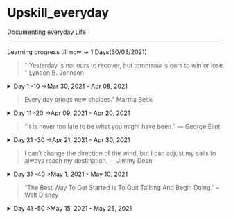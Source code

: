 # Upskill_everyday
Documenting everyday Life
***
Learning progress till now -> 1 Days(30/03/2021)

>" Yesterday is not ours to recover, but tomorrow is ours to win or lose. " Lyndon B. Johnson

<details>
<summary>Day 1 -10 ->Mar 30, 2021 - Apr 08, 2021</summary>
<p>

<details>
<summary>Day 1</summary>
<p>

- ✔️ [Solved Daily Challenge in Brilliant.org](https://github.com/roshan1727/Upskill_everyday/blob/main/images/Brilliant.org/Day%201-50/d1b1.png)
- ✔️ Chess.com 
  - ✔️ [Solved Some Puzzles](https://github.com/roshan1727/Upskill_everyday/blob/main/images/Chess.com/Day1-50/d1chs1.png)
  - ✔️ [Played Puzzle Rush](https://github.com/roshan1727/Upskill_everyday/blob/main/images/Chess.com/Day1-50/d1chs2.png)
  - ✔️ [Solved Daily Puzzle](https://github.com/roshan1727/Upskill_everyday/blob/main/images/Chess.com/Day1-50/d1chs3.png)
-  ✔️ Installing all Coding Setup and Singed in various coding Platform.
- 📰 [Daily English News](https://qz.com/india/)
</p></details>

<details>
<summary>Day 2 </summary>
<p>

- ✔️ [Solved Daily Challenge in Brilliant.org](https://github.com/roshan1727/Upskill_everyday/blob/main/images/Brilliant.org/d2b1.png)
- ✔️ Chess.com 
  - ✔️ [Solved Some Puzzles](https://github.com/roshan1727/Upskill_everyday/blob/main/images/Chess.com/Day1-50/d2chs1.png)
  - ✔️ [Played Puzzle Rush](https://github.com/roshan1727/Upskill_everyday/blob/main/images/Chess.com/Day1-50/d2chs2.png)
  - ✔️ [Solved Daily Puzzle](https://github.com/roshan1727/Upskill_everyday/blob/main/images/Chess.com/Day1-50/d2chs3.png)
   - ✔️ [NewTechnology](https://github.com/roshan1727/Upskill_everyday/blob/main/images/Newtechnology/d2gcd_m1.png)
    - ✔️Today I started a new path to learn about new technonlgy.
    - ✔️[enrol](https://www.qwiklabs.com/course_templates/153)

</p></details>

<details>
<summary>Day 3 </summary>
<p>

- ✔️ [Solved Daily Challenge in Brilliant.org](https://github.com/roshan1727/Upskill_everyday/blob/main/images/Brilliant.org/d3b1.png)
- ✔️ Chess.com 
  - ✔️ [Solved Some Puzzles](https://github.com/roshan1727/Upskill_everyday/blob/main/images/Chess.com/d3chs1.png)
  - ✔️ [Played Puzzle Rush](https://github.com/roshan1727/Upskill_everyday/blob/main/images/Chess.com/d3chs2.png)
  - ✔️ [Solved Daily Puzzle](https://github.com/roshan1727/Upskill_everyday/blob/main/images/Chess.com/d3chs3.png)
   - ✔️ [NewTechnology]()
    - ✔️In new Technology Google Cloud Computing.
    - 👂🏻 [Watched a Youtube video "A 15-Year-Old Entrepreneur Impresses the Sharks - Shark Tank"](https://www.youtube.com/watch?v=o0etimvtD74&t=186s)

</p></details>

<details>
<summary>Day 4</summary>
<p>

- ✔️ [Solved Daily Challenge in Brilliant.org](https://github.com/roshan1727/Upskill_everyday/blob/main/images/Brilliant.org/d4b1.png)
- ✔️ Chess.com 
  - ✔️ [Solved Some Puzzles](https://github.com/roshan1727/Upskill_everyday/blob/main/images/Chess.com/d4chs1.png)
  - ✔️ [Played Puzzle Rush](https://github.com/roshan1727/Upskill_everyday/blob/main/images/Chess.com/d4chs2.png)
  - ✔️ [Solved Daily Puzzle](https://github.com/roshan1727/Upskill_everyday/blob/main/images/Chess.com/d4chs3.png)
    - ✔️In new Technology Start to learn about ModernApp Ninja
    - ✔️I have solved Two Problems in skillrack.
    - ✔️[endrolled](https://lms.modernapps.ninja/courses/course-v1:modernapps+COU-MN7417+Perpetual/course/)
    - 👂🏻 [Watched a Youtube video "The Young Codemaster: Raising a Computer Prodigy | On The Red Dot | CNA Insider"](https://www.youtube.com/watch?v=3FvSLA-Kvvs&t=187s)
</p></details>

<details>
<summary>Day 5</summary>
<p>

- ✔️ [Solved Daily Challenge in Brilliant.org](https://github.com/roshan1727/Upskill_everyday/blob/main/images/Brilliant.org/d5b1.png)
- ✔️ Chess.com 
  - ✔️ [Solved Some Puzzles](https://github.com/roshan1727/Upskill_everyday/blob/main/images/Chess.com/d5chs1.png)
  - ✔️ [Played Puzzle Rush](https://github.com/roshan1727/Upskill_everyday/blob/main/images/Chess.com/d5chs2.png)
  - ✔️ [Solved Daily Puzzle](https://github.com/roshan1727/Upskill_everyday/blob/main/images/Chess.com/d5chs3.png)
    - ✔️In new Technology Start to learn about ModernApp Ninja
    - ✔️Setuped Slack to have a better Communication with Moderncodeninja by VMWARE.
    - ✔️I have solved Ten Problems in skillrack.
    - ✔️[endrolled](https://lms.modernapps.ninja/courses/course-v1:modernapps+COU-MN7417+Perpetual/course/)
    - 👂🏻 [Watched a Youtube video "How To Earn in your Early 20s? | Aman Dhattarwal | TEDxVIPS"](https://youtu.be/Y7qzo1WMcxs)
</p></details>

<details>
<summary>Day 6</summary>
<p>

- ✔️ [Solved Daily Challenge in Brilliant.org](https://github.com/roshan1727/Upskill_everyday/blob/main/images/Brilliant.org/d6b1.png)
- ✔️ Chess.com 
  - ✔️ [Solved Some Puzzles](https://github.com/roshan1727/Upskill_everyday/blob/main/images/Chess.com/d6chs1.png)
  - ✔️ [Played Puzzle Rush](https://github.com/roshan1727/Upskill_everyday/blob/main/images/Chess.com/d6chs2.png)
  - ✔️ [Solved Daily Puzzle](https://github.com/roshan1727/Upskill_everyday/blob/main/images/Chess.com/d6chs3.png)
  - ✔️[Solved Random Puzzle](https://github.com/roshan1727/Upskill_everyday/blob/main/images/Chess.com/d6chs4.png)
    - ✔️I learn the basic of Adobe XD for UI design.
    - 👂🏻 [Watched a Youtube video "Adobe XD for Beginners | FREE COURSE"](https://youtu.be/WEljsc2jorI)
</p></details>


<details>
<summary>Day 7</summary>
<p>

- ✔️ [Solved Daily Challenge in Brilliant.org](https://github.com/roshan1727/Upskill_everyday/blob/main/images/Brilliant.org/d7b1.png)
- ✔️ Chess.com 
  - ✔️ [Solved Some Puzzles](https://github.com/roshan1727/Upskill_everyday/blob/main/images/Chess.com/d7chs1.png)
  - ✔️ [Played Puzzle Rush](https://github.com/roshan1727/Upskill_everyday/blob/main/images/Chess.com/d7chs2.png)
  - ✔️ [Solved Daily Puzzle](https://github.com/roshan1727/Upskill_everyday/blob/main/images/Chess.com/d7chs3.png)
  - ✔️[Solved Random Puzzle](https://github.com/roshan1727/Upskill_everyday/blob/main/images/Chess.com/d7chs4.png)
    - 👂🏻 [Watched a Youtube video "Why people believe they can’t draw - and how to prove they can | Graham Shaw | TEDxHull"](https://www.youtube.com/watch?v=7TXEZ4tP06c)
    - 👂🏻 [Watched a Youtube video "This Is What Rejections & Failures Teach You About SUCCESS | Sahla Parveen | Josh Talks"](https://www.youtube.com/watch?v=7m_XpKA3GCg)

</p></details>


<details>
<summary>Day 8</summary>
<p>

- ✔️ [Solved Daily Challenge in Brilliant.org](https://github.com/roshan1727/Upskill_everyday/blob/main/images/Brilliant.org/d8b1.png)
- ✔️ Chess.com 
  - ✔️ [Solved Some Puzzles](https://github.com/roshan1727/Upskill_everyday/blob/main/images/Chess.com/d8chs1.png)
  - ✔️ [Played Puzzle Rush](https://github.com/roshan1727/Upskill_everyday/blob/main/images/Chess.com/d8chs2.png)
  - ✔️ [Solved Daily Puzzle](https://github.com/roshan1727/Upskill_everyday/blob/main/images/Chess.com/d8chs3.png)
    - ✔️[Solved Random Puzzle](https://github.com/roshan1727/Upskill_everyday/blob/main/images/Chess.com/d8chs4.png)
    - 👂🏻 [Watched a Youtube video "My journey to success | Aishwarya Rajesh | TEDxIIMTrichy"](https://www.youtube.com/watch?v=zls4a7I_qaM)

</p></details>

<details>
<summary>Day 9</summary>
<p>

- ✔️ [Solved Daily Challenge in Brilliant.org](https://github.com/roshan1727/Upskill_everyday/blob/main/images/Brilliant.org/d9b1.png)
- ✔️ Chess.com 
  - ✔️ [Solved Some Puzzles](https://github.com/roshan1727/Upskill_everyday/blob/main/images/Chess.com/d9chs1.png)
  - ✔️ [Played Puzzle Rush](https://github.com/roshan1727/Upskill_everyday/blob/main/images/Chess.com/d9chs2.png)
  - ✔️ [Solved Daily Puzzle](https://github.com/roshan1727/Upskill_everyday/blob/main/images/Chess.com/d9chs3.png)
  - ✔️[Solved Random Puzzle](https://github.com/roshan1727/Upskill_everyday/blob/main/images/Chess.com/d9chs4.png)
    - 👂🏻 [Watched a Youtube video "Make Your Impossible Dreams Come True! | Ms. Nivedha RM | TEDxRTU"](https://www.youtube.com/watch?v=-JfQvYLveGA)

</p></details>

<details>
<summary>Day 10</summary>
<p>

- ✔️ [Solved Daily Challenge in Brilliant.org](https://github.com/roshan1727/Upskill_everyday/blob/main/images/Brilliant.org/d10b1.png)
- ✔️ Chess.com 
  - ✔️ [Solved Some Puzzles](https://github.com/roshan1727/Upskill_everyday/blob/main/images/Chess.com/d10chs1.png)
  - ✔️ [Played Puzzle Rush](https://github.com/roshan1727/Upskill_everyday/blob/main/images/Chess.com/d10chs2.png)
  - ✔️ [Solved Daily Puzzle](https://github.com/roshan1727/Upskill_everyday/blob/main/images/Chess.com/d10chs3.png)
  - ✔️[Solved Random Puzzle](https://github.com/roshan1727/Upskill_everyday/blob/main/images/Chess.com/d10csh4.png)
    - 👂🏻 [Watched a Youtube video "What makes you special? | Mariana Atencio | TEDxUniversityofNevada"](https://www.youtube.com/watch?v=MY5SatbZMAo)

</p></details>

</p></details>

>Every day brings new choices." Martha Beck


<details>
<summary>Day 11 -20 ->Apr 09, 2021 - Apr 20, 2021</summary>
<p>


<details>
<summary>Day 11</summary>
<p>

- ✔️ [Solved Daily Challenge in Brilliant.org](https://github.com/roshan1727/Upskill_everyday/blob/main/images/Brilliant.org/d11b1.png)
- ✔️ Chess.com 
  - ✔️ [Solved Some Puzzles](https://github.com/roshan1727/Upskill_everyday/blob/main/images/Chess.com/d11chs1.png)
  - ✔️ [Played Puzzle Rush](https://github.com/roshan1727/Upskill_everyday/blob/main/images/Chess.com/d11chs2.png)
  - ✔️ [Solved Daily Puzzle](https://github.com/roshan1727/Upskill_everyday/blob/main/images/Chess.com/d11chs3.png)
  - ✔️[Solved Random Puzzle](https://github.com/roshan1727/Upskill_everyday/blob/main/images/Chess.com/d11chs4.png)
   - ✔️Today I started to learn Python in Guvi. [endroll](https://www.guvi.in/courses-video?course=pythonEng)

    - 👂🏻 [Watched a Youtube video "Broken English: Every Indian Kid's Ordeal | Esha Manwani | TEDxHLCC"](https://www.youtube.com/watch?v=XqqIzCPUcgs)

</p></details>

<details>
<summary>Day 12</summary>
<p>

- ✔️ [Solved Daily Challenge in Brilliant.org](https://github.com/roshan1727/Upskill_everyday/blob/main/images/Brilliant.org/d12b1.png)
- ✔️ Chess.com 
  - ✔️ [Solved Some Puzzles](https://github.com/roshan1727/Upskill_everyday/blob/main/images/Chess.com/d12chs1.png)
  - ✔️ [Played Puzzle Rush](C:\GitFiles\Upskill_everyday\images\Chess.com\d12chs2.png)
  - ✔️ [Solved Daily Puzzle](https://github.com/roshan1727/Upskill_everyday/blob/main/images/Chess.com/d12chs3.png)
  - ✔️[Solved Random Puzzle](https://github.com/roshan1727/Upskill_everyday/blob/main/images/Chess.com/d12chs4.png)

    - 👂🏻 [Watched a Youtube video "Why you should speak to strangers | Praveen Wadalkar | TEDxIESMCRC"](https://www.youtube.com/watch?v=g6HnOku6KUs)

</p></details>

<details>
<summary>Day 13</summary>
<p>

- ✔️ [Solved Daily Challenge in Brilliant.org](https://github.com/roshan1727/Upskill_everyday/blob/main/images/Brilliant.org/d13b1.png)
- ✔️ Chess.com 
  - ✔️ [Solved Some Puzzles](https://github.com/roshan1727/Upskill_everyday/blob/main/images/Chess.com/d13chs1.png)
  - ✔️ [Played Puzzle Rush](https://github.com/roshan1727/Upskill_everyday/blob/main/images/Chess.com/d13chs2.png)
  - ✔️ [Solved Daily Puzzle](https://github.com/roshan1727/Upskill_everyday/blob/main/images/Chess.com/d13chs3.png)
  - ✔️[Solved Random Puzzle](https://github.com/roshan1727/Upskill_everyday/blob/main/images/Chess.com/d13chs4.png)
  - ✔️I Solved 5 problems in Skillrack.
    - 👂🏻 [Watched a Youtube video "From Confusion to Conclusion | Swapna Patker | TEDxIIMRohtak"](https://www.youtube.com/watch?v=6LZ7QqoY_1w&t=4s)
     - 👂🏻 [Watched a Youtube video "The Secret of Becoming Mentally Strong | Amy Morin | TEDxOcala"](https://www.youtube.com/watch?v=TFbv757kup4)
    - 👂🏻 [Watched a Youtube video "7 Ways to Make a Conversation With Anyone | Malavika Varadan | TEDxBITSPilaniDubai"](https://www.youtube.com/watch?v=F4Zu5ZZAG7I)

</p></details>

<details>
<summary>Day 14</summary>
<p>

- ✔️ [Solved Daily Challenge in Brilliant.org](https://github.com/roshan1727/Upskill_everyday/blob/main/images/Brilliant.org/d14b1.png)
- ✔️ Chess.com 
  - ✔️ [Solved Some Puzzles](https://github.com/roshan1727/Upskill_everyday/blob/main/images/Chess.com/d14chs1.png)
  - ✔️ [Played Puzzle Rush](https://github.com/roshan1727/Upskill_everyday/blob/main/images/Chess.com/d14chs2.png)
  - ✔️ [Solved Daily Puzzle](https://github.com/roshan1727/Upskill_everyday/blob/main/images/Chess.com/d14chs3.png)
  - ✔️[Solved Random Puzzle](https://github.com/roshan1727/Upskill_everyday/blob/main/images/Chess.com/d14chs4.png)
 
    - 👂🏻 [Watched a Youtube video "Why you think you're right -- even if you're wrong | Julia Galef"](https://www.youtube.com/watch?v=w4RLfVxTGH4)
     - 👂🏻 [Watched a Youtube video "Learning a language? Speak it like you’re playing a video game | Marianna Pascal | TEDxPenangRoad"](https://www.youtube.com/watch?v=Ge7c7otG2mk)
    - 👂🏻 [Watched a Youtube video "Approach Yourself To Approach Infinity. | Ridhi Dogra | TEDxGGDSDCollege"](https://www.youtube.com/watch?v=SwX5ESqlkBM)

</p></details>

<details>
<summary>Day 15</summary>
<p>

- ✔️ [Solved Daily Challenge in Brilliant.org](https://github.com/roshan1727/Upskill_everyday/blob/main/images/Brilliant.org/d15b1.png)
- ✔️ Chess.com 
  - ✔️ [Solved Some Puzzles](https://github.com/roshan1727/Upskill_everyday/blob/main/images/Chess.com/d15chs1.png)
  - ✔️ [Played Puzzle Rush](https://github.com/roshan1727/Upskill_everyday/blob/main/images/Chess.com/d15chs2.png)
  - ✔️ [Solved Daily Puzzle](https://github.com/roshan1727/Upskill_everyday/blob/main/images/Chess.com/d15chs3.png)
  - ✔️[Solved Random Puzzle](https://github.com/roshan1727/Upskill_everyday/blob/main/images/Chess.com/d15chs4.png)
 
    - 👂🏻 [Watched a Youtube video "Befriend Yourself | Nivetha Thomas | TEDxOMCH"](https://www.youtube.com/watch?v=sB34sRehUvU)
     - 👂🏻 [Watched a Youtube video "The first 20 hours -- how to learn anything | Josh Kaufman | TEDxCSU"](https://www.youtube.com/watch?v=5MgBikgcWnY&t=989s)

</p></details>

<details>
<summary>Day 16</summary>
<p>

- ✔️ [Solved Daily Challenge in Brilliant.org](https://github.com/roshan1727/Upskill_everyday/blob/main/images/Brilliant.org/d16b1.png)
- ✔️ Chess.com 
  - ✔️ [Solved Some Puzzles](https://github.com/roshan1727/Upskill_everyday/blob/main/images/Chess.com/d16chs1.png)
  - ✔️ [Played Puzzle Rush](https://github.com/roshan1727/Upskill_everyday/blob/main/images/Chess.com/d16chs2.png)
  - ✔️ [Solved Daily Puzzle](https://github.com/roshan1727/Upskill_everyday/blob/main/images/Chess.com/d16chs3.png)
  - ✔️[Solved Random Puzzle](https://github.com/roshan1727/Upskill_everyday/blob/main/images/Chess.com/d16chs4.png)
 
    - 👂🏻 [Watched a Youtube video "After watching this, your brain will not be the same | Lara Boyd | TEDxVancouver"](https://www.youtube.com/watch?v=LNHBMFCzznE)
    - 👂🏻 [Watched a Youtube video "How To Start A Business In College With No Money? | Sunny Garg | Josh Talks"](https://www.youtube.com/watch?v=JlvQnlPbhMM&t=463s)
</p></details>

<details>
<summary>Day 17</summary>
<p>

- ✔️ [Solved Daily Challenge in Brilliant.org](https://github.com/roshan1727/Upskill_everyday/blob/main/images/Brilliant.org/d17b1.png)
- ✔️ Chess.com 
  - ✔️ [Solved Some Puzzles](https://github.com/roshan1727/Upskill_everyday/blob/main/images/Chess.com/d17chs1.png)
  - ✔️ [Played Puzzle Rush](https://github.com/roshan1727/Upskill_everyday/blob/main/images/Chess.com/d17chs2.png)
  - ✔️ [Solved Daily Puzzle](https://github.com/roshan1727/Upskill_everyday/blob/main/images/Chess.com/d17chs3.png)
  - ✔️[Solved Random Puzzle](https://github.com/roshan1727/Upskill_everyday/blob/main/images/Chess.com/d17chs4.png)
  - ✔️ [Completed Daily Workout Problem in lumosity](https://github.com/roshan1727/Upskill_everyday/blob/main/images/lumosity/d1lty1.jpg)
  - ✔️ [Completed Basic HTML and HTML5 in freecodecamp under  Responsive Web Design](https://www.freecodecamp.org/learn/responsive-web-design/)
  - ✔️ install and setup the Julia in pc 
  - ✔️ [Completed Beginer's module in Python](https://www.guvi.in/courses-video?course=pythonEng)
    - 👂🏻 [Watched a Youtube video "The 7 Habits of Highly Effective People Summary"](https://www.youtube.com/watch?v=WFc08j9eorQ&t=687s)
    - 👂🏻 [Watched a Youtube video "The 7 Habits of Highly Effective People Summary (part 2)"](https://www.youtube.com/watch?v=5LbCRx1UbWY)
</p></details>

<details>
<summary>Day 18</summary>
<p>

- ✔️ [Solved Daily Challenge in Brilliant.org](https://github.com/roshan1727/Upskill_everyday/blob/main/images/Brilliant.org/d18b1.png)
- ✔️ Chess.com 
  - ✔️ [Solved Some Puzzles](https://github.com/roshan1727/Upskill_everyday/blob/main/images/Chess.com/d18chs1.png)
  - ✔️ [Played Puzzle Rush](https://github.com/roshan1727/Upskill_everyday/blob/main/images/Chess.com/d18chs2.png)
  - ✔️ [Solved Daily Puzzle](https://github.com/roshan1727/Upskill_everyday/blob/main/images/Chess.com/d18chs3.png)
  - ✔️[Solved Random Puzzle](https://github.com/roshan1727/Upskill_everyday/blob/main/images/Chess.com/d18chs4.png)
  - ✔️ [Completed Daily Workout Problem in lumosity](https://github.com/roshan1727/Upskill_everyday/blob/main/images/lumosity/d2lyt1.jpg)
  - ✔️ [Enrolled another HTML course In Udemy](https://www.udemy.com/course/html-basic-to-advanced/)
  - ✔️ [Completed intermediate module in Python](https://github.com/roshan1727/Upskill_everyday/blob/main/images/Newtechnology/guvi-intermediate_python.png)
    - 👂🏻 [Watched a Youtube video "PYTHON AND DATA VISUALIZATION : Day -1 (Intro to Python)"](https://www.youtube.com/watch?v=eaoPm475Jts)
    - 👂🏻 [Watched a Youtube video "PYTHON AND DATA VISUALIZATION : Day -2 (Data Structures)"](https://www.youtube.com/watch?v=eOp1UgQUXII)
    - 👂🏻 [Watched a Youtube video "PYTHON AND DATA VISUALIZATION : Day -3 (Data Structures)"](https://www.youtube.com/watch?v=I2RFd_C4rfE)
    - 👂🏻 [Watched a Youtube video "The future we're building -- and boring | Elon Musk"](https://www.youtube.com/watch?v=zIwLWfaAg-8&t=544s)
    
    - 👂🏻 [Watched a Youtube video "'change the way you think’ | Dr Kruti Parekh | TEDxSIUVimanNagar"](https://www.youtube.com/watch?v=GjJX0iA7VBA&t=29s)

</p></details>

<details>
<summary>Day 19</summary>
<p>

- ✔️ [Solved Daily Challenge in Brilliant.org](https://github.com/roshan1727/Upskill_everyday/blob/main/images/Brilliant.org/d19b1.png)
- ✔️ Chess.com 
  - ✔️ [Solved Some Puzzles](https://github.com/roshan1727/Upskill_everyday/blob/main/images/Chess.com/d19Chs1.png)
  - ✔️ [Played Puzzle Rush](https://github.com/roshan1727/Upskill_everyday/blob/main/images/Chess.com/d19Chs2.png)
  - ✔️ [Solved Daily Puzzle](https://github.com/roshan1727/Upskill_everyday/blob/main/images/Chess.com/d19Chs3.png)
  - ✔️[Solved Random Puzzle](https://github.com/roshan1727/Upskill_everyday/blob/main/images/Chess.com/d19Chs4.png)
    - 👂🏻 [Watched a Youtube video "Jeff Bezos: The electricity metaphor"](https://www.youtube.com/watch?v=vMKNUylmanQ)
    - 👂🏻 [Watched a Youtube video "How To Multiply Your Time | Rory Vaden | TEDxDouglasville"](https://www.youtube.com/watch?v=y2X7c9TUQJ8)
    - 👂🏻 [Watched a Youtube video "PYTHON AND DATA VISUALIZATION : Day -4 (Data Structures completion)"](https://www.youtube.com/watch?v=nBDK3YYbNq8)
</p></details>

<details>
<summary>Day 20</summary>
<p>

- ✔️ [Solved Daily Challenge in Brilliant.org](https://github.com/roshan1727/Upskill_everyday/blob/main/images/Brilliant.org/d20b1.png)
- ✔️ Chess.com 
  - ✔️ [Solved Some Puzzles](https://github.com/roshan1727/Upskill_everyday/blob/main/images/Chess.com/d20chs1.png)
  - ✔️ [Played Puzzle Rush](https://github.com/roshan1727/Upskill_everyday/blob/main/images/Chess.com/d20chs2.png)
  - ✔️ [Solved Daily Puzzle](https://github.com/roshan1727/Upskill_everyday/blob/main/images/Chess.com/d20chs3.png)
  - ✔️[Solved Random Puzzle](https://github.com/roshan1727/Upskill_everyday/blob/main/images/Chess.com/d20chs4.png)
    - 📙 [enrolled in Blockchain Essentials](https://courses.cognitiveclass.ai/courses/course-v1:developerWorks+BC0101EN+v1/course/)
    - 📙[enrolled a new course in Coursera:Building Modern Python Applications on AWS](https://www.coursera.org/learn/building-modern-python-applications-on-aws/home/welcome)
    - 👂🏻 [Watched a Youtube video "Building self-confidence"](https://www.youtube.com/watch?v=W4CpxgJb644)
    - 👂🏻 [Watched a Youtube video "Business Lessons That You Can Learn From The Streets Of India | Capt. Raghu Raman | Josh Talks"](https://www.youtube.com/watch?v=12eD3K5Peu8)
    - 👂🏻 [Watched a Youtube video "PYTHON AND DATA VISUALIZATION : Day -5 (Data Visualisation )"](https://www.youtube.com/watch?v=msVkNbakpx8)
    
</p></details>

</p></details>

>“It is never too late to be what you might have been.”
― George Eliot

<details>
<summary>Day 21 -30 ->Apr 21, 2021 - Apr 30, 2021</summary>
<p>


<details>
<summary>Day 21</summary>
<p>

- ✔️ [Solved Daily Challenge in Brilliant.org](https://github.com/roshan1727/Upskill_everyday/blob/main/images/Brilliant.org/d21b1.png)
- ✔️ Chess.com 
  - ✔️ [Solved Some Puzzles](https://github.com/roshan1727/Upskill_everyday/blob/main/images/Chess.com/d21chs1.png)
  - ✔️ [Played Puzzle Rush](https://github.com/roshan1727/Upskill_everyday/blob/main/images/Chess.com/d21chs2.png)
  - ✔️ [Solved Daily Puzzle](https://github.com/roshan1727/Upskill_everyday/blob/main/images/Chess.com/d21chs3.png)
  - ✔️[Solved Random Puzzle](https://github.com/roshan1727/Upskill_everyday/blob/main/images/Chess.com/d21chs3.png)


    - 👂🏻 [Watched a Youtube video "PYTHON AND DATA VISUALIZATION : Day -6 (Data Visualisation )"](https://www.youtube.com/watch?v=mCv4Pll3MYY)

</p></details>

<details>
<summary>Day 22</summary>
<p>

- ✔️ [Solved Daily Challenge in Brilliant.org](https://github.com/roshan1727/Upskill_everyday/blob/main/images/Brilliant.org/d22b1.png)
- ✔️ Chess.com 
  - ✔️ [Solved Some Puzzles](https://github.com/roshan1727/Upskill_everyday/blob/main/images/Chess.com/d22chs1.png)
  - ✔️ [Played Puzzle Rush](https://github.com/roshan1727/Upskill_everyday/blob/main/images/Chess.com/d22chs2.png)
  - ✔️ [Solved Daily Puzzle](https://github.com/roshan1727/Upskill_everyday/blob/main/images/Chess.com/d22chs3.png)
  - ✔️[Solved Random Puzzle](https://github.com/roshan1727/Upskill_everyday/blob/main/images/Chess.com/d22chs4.png)
    - 👂🏻 [Watched a Youtube video "Basic Web Dev Bootcamp: Day -1 (INTRO and HTML )"](https://www.youtube.com/watch?v=I9rranjk-6E)
     - 👂🏻 [Watched a Youtube video "PYTHON AND MACHINE LEARNING : Day -1 (Python intro )"](https://www.youtube.com/watch?v=c1q2OC0n-z8)
</p></details>

<details>
<summary>Day 23</summary>
<p>

- ✔️ [Solved Daily Challenge in Brilliant.org](https://github.com/roshan1727/Upskill_everyday/blob/main/images/Brilliant.org/d23b1.png)
- ✔️ Chess.com 
  - ✔️ [Solved Some Puzzles](https://github.com/roshan1727/Upskill_everyday/blob/main/images/Chess.com/d23chs1.png)
  - ✔️ [Played Puzzle Rush](https://github.com/roshan1727/Upskill_everyday/blob/main/images/Chess.com/d23chs2.png)
  - ✔️ [Solved Daily Puzzle](https://github.com/roshan1727/Upskill_everyday/blob/main/images/Chess.com/d23chs3.png)
  - ✔️[Solved Random Puzzle](https://github.com/roshan1727/Upskill_everyday/blob/main/images/Chess.com/d23chs4.png)
  - ✔️ [Completed Daily Workout Problem in lumosity](https://github.com/roshan1727/Upskill_everyday/blob/main/images/lumosity/d23lct1.jpg)
    - 👂🏻 [Watched a Youtube video "HTML and CSS - Lecture 0 - CS50's Web Programming with Python and JavaScript 2020"](https://youtu.be/zFZrkCIc2Oc)
     - 👂🏻 [Watched a Youtube video "A 12-year-old app developer | Thomas Suarez"](https://youtu.be/Fkd9TWUtFm0)
</p></details>

<details>
<summary>Day 24</summary>
<p>

- ✔️ [Solved Daily Challenge in Brilliant.org](https://github.com/roshan1727/Upskill_everyday/blob/main/images/Brilliant.org/d24b1.png)
- ✔️ Chess.com 
  - ✔️ [Solved Some Puzzles](https://github.com/roshan1727/Upskill_everyday/blob/main/images/Chess.com/d24chs1.png)
  - ✔️ [Played Puzzle Rush](https://github.com/roshan1727/Upskill_everyday/blob/main/images/Chess.com/d24chs2.png)
  - ✔️ [Solved Daily Puzzle](https://github.com/roshan1727/Upskill_everyday/blob/main/images/Chess.com/d24chs3.png)
  - ✔️[Solved Random Puzzle](https://github.com/roshan1727/Upskill_everyday/blob/main/images/Chess.com/d24chs4.png)
  - ✔️ [Completed Daily Workout Problem in lumosity](https://github.com/roshan1727/Upskill_everyday/blob/main/images/lumosity/d24lct1.jpg)
    - 👂🏻 [Watched a Youtube video "Being Yourself | Jaahnavi Sriperambuduru | TEDxDSCEWomen"](https://www.youtube.com/watch?v=hdzd1ax7sqs)
     - 👂🏻 [Watched a Youtube video "The Skill of Humor | Andrew Tarvin | TEDxTAMU"](https://www.youtube.com/watch?v=MdZAMSyn_As)
     - 👂🏻 [Watched a Youtube video "How to talk about your family? - English Lesson"](https://www.youtube.com/watch?v=R49zGknt7EE&list=PL4BuO6UgthvhXljwiFJk-X5IRax4pFxki)
</p></details>

<details>
<summary>Day 26</summary>
<p>

- ✔️ [Solved Daily Challenge in Brilliant.org](https://github.com/roshan1727/Upskill_everyday/blob/main/images/Brilliant.org/d26b1.png)
- ✔️ Chess.com 
  - ✔️ [Solved Some Puzzles](https://github.com/roshan1727/Upskill_everyday/blob/main/images/Chess.com/d26chs1.png)
  - ✔️ [Played Puzzle Rush](https://github.com/roshan1727/Upskill_everyday/blob/main/images/Chess.com/d26chs2.png)
  - ✔️ [Solved Daily Puzzle](https://github.com/roshan1727/Upskill_everyday/blob/main/images/Chess.com/d26chs3.png)
  - ✔️[Solved Random Puzzle](https://github.com/roshan1727/Upskill_everyday/blob/main/images/Chess.com/d26chs4.png)
  - ✔️ [Completed Daily Workout Problem in lumosity]()
    - 👂🏻 [Watched a Youtube video "Growth Without Ads- Is This The End Of The Ad World As We Know It? - Kunal Shah, Founder Cred"](https://www.youtube.com/watch?v=MrKPlo3yMSw)
    - 👂🏻 [Watched a Youtube video "Gravitas Plus: International Mother Language Day 2021"](https://www.youtube.com/watch?v=RVUuc4M5bB0)
    - 👂🏻 [Watched a Youtube video "How Zerodha became a Billion $ company without raising money from investors |Stock Market Case Study"](https://www.youtube.com/watch?v=vguLPoLiFNg)
    - 👂🏻 [Watched a Youtube video "The Genius Marketing Strategy of Marlboro Cigarettes | Case study"](https://www.youtube.com/watch?v=6-tS7-IhCbI)
</p></details>

<details>
<summary>Day 27</summary>
<p>

- ✔️ [Solved Daily Challenge in Brilliant.org](https://github.com/roshan1727/Upskill_everyday/blob/main/images/Brilliant.org/d27b1.png)
- ✔️ Chess.com 
  - ✔️ [Solved Some Puzzles](https://github.com/roshan1727/Upskill_everyday/blob/main/images/Chess.com/d27chs1.png)
  - ✔️ [Played Puzzle Rush](https://github.com/roshan1727/Upskill_everyday/blob/main/images/Chess.com/d27chs2.png)
  - ✔️ [Solved Daily Puzzle](https://github.com/roshan1727/Upskill_everyday/blob/main/images/Chess.com/d27chs3.png)
  - ✔️[Solved Random Puzzle](https://github.com/roshan1727/Upskill_everyday/blob/main/images/Chess.com/d27chs4.png)
  - ✔️ [Completed Daily Workout Problem in lumosity](https://github.com/roshan1727/Upskill_everyday/blob/main/images/lumosity/d27lyt1.jpg)
    - 👂🏻 [Watched a Youtube video "Three Steps to Transform Your Life | Lena Kay | TEDxNishtiman"](https://www.youtube.com/watch?v=L51h8BBu7b8)
    - 👂🏻 [Watched a Youtube video "Speak like a leader | Simon Lancaster | TEDxVerona"](https://www.youtube.com/watch?v=bGBamfWasNQ)
</p></details>

<details>
<summary>Day 28</summary>
<p>

- ✔️ [Solved Daily Challenge in Brilliant.org](https://github.com/roshan1727/Upskill_everyday/blob/main/images/Brilliant.org/d28b1.png)
- ✔️ Chess.com 
  - ✔️ [Solved Some Puzzles](https://github.com/roshan1727/Upskill_everyday/blob/main/images/Chess.com/d28chs1.png)
  - ✔️ [Played Puzzle Rush](https://github.com/roshan1727/Upskill_everyday/blob/main/images/Chess.com/d28chs2.png)
  - ✔️ [Solved Daily Puzzle](https://github.com/roshan1727/Upskill_everyday/blob/main/images/Chess.com/d28chs3.png)
  - ✔️[Solved Random Puzzle](https://github.com/roshan1727/Upskill_everyday/blob/main/images/Chess.com/d28chs4.png)
  - ✔️ [Completed Daily Workout Problem in lumosity](https://github.com/roshan1727/Upskill_everyday/blob/main/images/lumosity/d28lyt1.jpg)
    - 👂🏻 [Watched a Youtube video "Bitcoin,Cryptocurrency&Blockchain: What's driving the craze?"](https://www.youtube.com/watch?v=7PGt28X4ufU&t=135s)
    - 👂🏻 [Watched a Youtube video "Gravitas Plus: Will Apple be the Next Nokia?"](https://youtu.be/wlZTmG3gR_o)
</p></details>

<details>
<summary>Day 29</summary>
<p>

- ✔️ Chess.com 
  - ✔️ [Solved Some Puzzles](https://github.com/roshan1727/Upskill_everyday/blob/main/images/Chess.com/d29chs1.png)
  - ✔️ [Played Puzzle Rush](https://github.com/roshan1727/Upskill_everyday/blob/main/images/Chess.com/d29chs2.png)
  - ✔️ [Solved Daily Puzzle](https://github.com/roshan1727/Upskill_everyday/blob/main/images/Chess.com/d29chs3.png)
  - ✔️ [Completed Daily Workout Problem in lumosity](https://github.com/roshan1727/Upskill_everyday/blob/main/images/lumosity/d29lyt1.jpg)
    - 👂🏻 [Watched a Youtube video "Gravitas Plus: Are fake reviews fooling you?"](https://youtu.be/wk5JHIRjgKI)
    - 👂🏻 [Watched a Youtube video "Gillette's Billion Dollar Business Strategy that kept it relevant for 120 years"](https://youtu.be/YRYLPeWCOP0)
</p></details>

<details>
<summary>Day 30</summary>
<p>

- ✔️ Chess.com 
  - ✔️ [Solved Some Puzzles](https://github.com/roshan1727/Upskill_everyday/blob/main/images/Chess.com/d30chs1.png)
  - ✔️ [Played Puzzle Rush](https://github.com/roshan1727/Upskill_everyday/blob/main/images/Chess.com/d30chs2.png)
  - ✔️ [Solved Daily Puzzle](https://github.com/roshan1727/Upskill_everyday/blob/main/images/Chess.com/d30chs3.png)\
  - ✔️[Solved Random Puzzle](https://github.com/roshan1727/Upskill_everyday/blob/main/images/Chess.com/d30chs4.png)
  - ✔️ [Completed Daily Workout Problem in lumosity]()
    - 👂🏻 [Watched a Youtube video "Three Steps to Transform Your Life | Lena Kay | TEDxNishtiman"](https://youtu.be/L51h8BBu7b8)
    - 👂🏻 [Watched a Youtube video "Speak like a leader | Simon Lancaster | TEDxVerona"](https://youtu.be/bGBamfWasNQ)
    - 👂🏻 [Watched a Youtube video "Before You Waste Time, Watch This | Jay Shetty"](https://youtu.be/UdVAx-_dc6w)
</p></details>
</p></details>

>I can’t change the direction of the wind, but I can adjust my sails to always reach my destination. -- Jimmy Dean

<details>
<summary>Day 31 -40 >May 1, 2021 - May 10, 2021</summary>
<p>

<details>
<summary>Day 31</summary>
<p>

- ✔️ Chess.com 
  - ✔️ [Solved Some Puzzles](https://github.com/roshan1727/Upskill_everyday/blob/main/images/Chess.com/d31chs1.png)
  - ✔️ [Played Puzzle Rush](https://github.com/roshan1727/Upskill_everyday/blob/main/images/Chess.com/d31chs2.png)
  - ✔️ [Solved Daily Puzzle](https://github.com/roshan1727/Upskill_everyday/blob/main/images/Chess.com/d31chs3.png)
  - ✔️[Solved Random Puzzle](https://github.com/roshan1727/Upskill_everyday/blob/main/images/Chess.com/d31chs4.png)
    - 👂🏻 [Watched a Youtube video "How To Come Up With Good Ideas | Mark Rober | TEDxYouth@ColumbiaSC"](https://youtu.be/L1kbrlZRDvU)
    - 👂🏻 [Watched a Youtube video "Lady in the House, her Responsibilities & Ambitions | Amrita Duhan | TEDxMansaroverPark"](https://youtu.be/FR24hPsY4QE)
    - 👂🏻 [Watched a Youtube video "Creative thinking - how to get out of the box and generate ideas: Giovanni Corazza at TEDxRoma"](https://youtu.be/bEusrD8g-dM)
</p></details>

<details>
<summary>Day 32</summary>
<p>

- ✔️ Chess.com 
  - ✔️ [Solved Some Puzzles](https://github.com/roshan1727/Upskill_everyday/blob/main/images/Chess.com/d32chs1.png)
  - ✔️ [Played Puzzle Rush](https://github.com/roshan1727/Upskill_everyday/blob/main/images/Chess.com/d32chs2.png)
  - ✔️ [Solved Daily Puzzle](https://github.com/roshan1727/Upskill_everyday/blob/main/images/Chess.com/d32chs3.png)
  - ✔️[Solved Random Puzzle](https://github.com/roshan1727/Upskill_everyday/blob/main/images/Chess.com/d32chs4.png)
    - 👂🏻 [Watched a Youtube video "You matter, and Your dreams matter | Niharika NM | TEDxAmritaUBangalore"](https://youtu.be/d2E2LVJwbUU)
    - 👂🏻 [Watched a Youtube video "Why I read a book a day (and why you should too): the law of 33% | Tai Lopez | TEDxUBIWiltz"](\https://youtu.be/7bB_fVDlvhc)
    - 👂🏻 [Watched a Youtube video "Victory Beyond The Mountain | IAS officer | Tina Dabi | TEDxHansrajCollege"](https://youtu.be/md4wAywgDEw)
</p></details>

<details>
<summary>Day 33</summary>
<p>

- ✔️ Chess.com 
  - ✔️ [Solved Some Puzzles](https://github.com/roshan1727/Upskill_everyday/blob/main/images/Chess.com/d33chs1.png)
  - ✔️ [Played Puzzle Rush](https://github.com/roshan1727/Upskill_everyday/blob/main/images/Chess.com/d33chs2.png)
  - ✔️ [Solved Daily Puzzle](https://github.com/roshan1727/Upskill_everyday/blob/main/images/Chess.com/d33chs3.png)
  - ✔️[Solved Random Puzzle](https://github.com/roshan1727/Upskill_everyday/blob/main/images/Chess.com/d33chs4.png)
    - 👂🏻 [Watched a Youtube video "The most important lesson from 83,000 brain scans | Daniel Amen | TEDxOrangeCoast"](https://youtu.be/esPRsT-lmw8)
    - 👂🏻 [Watched a Youtube video "Mindset is Everything | Cole Bennett | TEDxUIUC"](https://youtu.be/X_9cyPIvdyo)
    - 👂🏻 [Watched a Youtube video "Everybody can achieve Financial Freedom | Sharique Samsudheen | TEDxCUSAT"](https://youtu.be/XJ911sJqsN0)
</p></details>

<details>
<summary>Day 34</summary>
<p>

- ✔️ Chess.com 
  - ✔️ [Solved Some Puzzles](https://github.com/roshan1727/Upskill_everyday/blob/main/images/Chess.com/d34chs1.png)
  - ✔️ [Played Puzzle Rush](https://github.com/roshan1727/Upskill_everyday/blob/main/images/Chess.com/d34chs2.png)
  - ✔️ [Solved Daily Puzzle](https://github.com/roshan1727/Upskill_everyday/blob/main/images/Chess.com/d34chs3.png)
  - ✔️[Solved Random Puzzle](https://github.com/roshan1727/Upskill_everyday/blob/main/images/Chess.com/d34chs4.png)
    - 👂🏻 [Watched a Youtube video "I let algorithms randomize my life for two years | Max Hawkins"](https://youtu.be/eKkI6-HeWXo)
    - 👂🏻 [Watched a Youtube video "Sleep is your superpower | Matt Walker"](https://youtu.be/5MuIMqhT8DM)
    - 👂🏻 [Watched a Youtube video "There's more to life than being happy | Emily Esfahani Smith"](https://youtu.be/y9Trdafp83U)
</p></details>

<details>
<summary>Day 35</summary>
<p>

- ✔️ Chess.com 
  - ✔️ [Solved Some Puzzles](https://github.com/roshan1727/Upskill_everyday/blob/main/images/Chess.com/d35chs1.png)
  - ✔️ [Played Puzzle Rush](https://github.com/roshan1727/Upskill_everyday/blob/main/images/Chess.com/d35chs2.png)
  - ✔️ [Solved Daily Puzzle](https://github.com/roshan1727/Upskill_everyday/blob/main/images/Chess.com/d35chs3.png)
  - ✔️[Solved Random Puzzle](https://github.com/roshan1727/Upskill_everyday/blob/main/images/Chess.com/d35chs4.png)
    - 👂🏻 [Watched a Youtube video "How Jack Ma' s Alibaba beat eBay?"](https://youtu.be/ULhoofZmZmg)
    - 👂🏻 [Watched a Youtube video "How I Manage My Time - 10 Time Management Tips"](\https://youtu.be/iONDebHX9qk)
    - 👂🏻 [Watched a Youtube video "This is how Jeff Bezos' Amazon beats your competition legitimately"](https://youtu.be/WCJQ2PhzEOM)
</p></details>

<details>
<summary>Day 36</summary>
<p>

- ✔️ Chess.com 
  - ✔️ [Solved Some Puzzles](https://github.com/roshan1727/Upskill_everyday/blob/main/images/Chess.com/d36chs1.png)
  - ✔️ [Played Puzzle Rush](https://github.com/roshan1727/Upskill_everyday/blob/main/images/Chess.com/d36chs2.png)
  - ✔️ [Solved Daily Puzzle](https://github.com/roshan1727/Upskill_everyday/blob/main/images/Chess.com/d36chs3.png)
  - ✔️[Solved Random Puzzle](https://github.com/roshan1727/Upskill_everyday/blob/main/images/Chess.com/d36chs4.png)
    - 👂🏻 [Watched a Youtube video "How to Achieve Your Most Ambitious Goals | Stephen Duneier | TEDxTucson"](https://youtu.be/TQMbvJNRpLE)
    - 👂🏻 [Watched a Youtube video "5 steps to designing the life you want | Bill Burnett | TEDxStanford"](https://youtu.be/SemHh0n19LA)
    - 👂🏻 [Watched a Youtube video "Learn The Art Of Building A Business From This Chaiwala | Robin Jha | The TPot Story | Josh Talk"](https://youtu.be/THTVK82AP9Q)
</p></details>

<details>
<summary>Day 37</summary>
<p>

- ✔️ Chess.com 
  - ✔️ [Solved Some Puzzles](https://github.com/roshan1727/Upskill_everyday/blob/main/images/Chess.com/d37chs1.png)
  - ✔️ [Played Puzzle Rush](https://github.com/roshan1727/Upskill_everyday/blob/main/images/Chess.com/d37chs2.png)
  - ✔️ [Solved Daily Puzzle](https://github.com/roshan1727/Upskill_everyday/blob/main/images/Chess.com/d37chs3.png)
  - ✔️[Solved Random Puzzle](https://github.com/roshan1727/Upskill_everyday/blob/main/images/Chess.com/d37chs4.png)
    - 👂🏻 [Watched a Youtube video "Introduction to HTML, CSS, JavaScript & How websites work? | Web Development Tutorials #1"](https://youtu.be/6mbwJ2xhgzM)
    - 👂🏻 [Watched a Youtube video "HTML Tutorial: Installing VS Code & Live Server | Web Development Tutorials #2"](https://youtu.be/TeZdo8mx0gc)
    - 👂🏻 [Watched a Youtube video "HTML Tutorial: Basic Structure of a Website | Web Development Tutorials #3"](https://youtu.be/IA8JWGP13dI)
    - 👂🏻 [Watched a Youtube video "HTML Tutorial: Title, Script, Link & Meta Tags | Web Development Tutorials #4"](https://youtu.be/EZCc_4abdcE)
    - 👂🏻 [Watched a Youtube video "HTML Tutorial: Headings & Paragraphs | Web Development Tutorials #5"](https://youtu.be/ulv_q6-b7uI)
    - 👂🏻 [Watched a Youtube video "HTML Tutorial: Lists and Tables | Web Development Tutorials #7"](https://youtu.be/N69xumSjg5Q)
    - 👂🏻 [Watched a Youtube video"HTML Tutorial: Img and Anchor tags | Web Development Tutorials #6"](https://youtu.be/z6H22xGAZEA)
    - 👂🏻 [Watched a Youtube video "HTML Tutorial: Forms & Input Tags | Web Development Tutorials #8"](https://youtu.be/KqJikDzb3l4)
</p></details>
<details>
<summary>Day 38</summary>
<p>

- ✔️ Chess.com 
  - ✔️ [Solved Some Puzzles](https://github.com/roshan1727/Upskill_everyday/blob/main/images/Chess.com/d38chs1.png)
  - ✔️ [Played Puzzle Rush](https://github.com/roshan1727/Upskill_everyday/blob/main/images/Chess.com/d38chs2.png)
  - ✔️ [Solved Daily Puzzle](https://github.com/roshan1727/Upskill_everyday/blob/main/images/Chess.com/d38chs3.png)
  - ✔️[Solved Random Puzzle](https://github.com/roshan1727/Upskill_everyday/blob/main/images/Chess.com/d38chs4.png)
    - 👂🏻 [Exploring a new Technology in Udacity"Intro to Cloud Computing Free Course"](https://classroom.udacity.com/courses/ud080)
    - 👂🏻 [Watched a Youtube video "HTML Tutorial: Inline & Block Elements | Web Development Tutorials #9"](https://youtu.be/DFT9qxVCF6k)
    - 👂🏻 [Watched a Youtube video "HTML Tutorial: Ids & Classes in HTML | Web Development Tutorials #10"](https://youtu.be/BucLTOfLQsk)
</p></details>

<details>
<summary>Day 39</summary>
<p>

- ✔️ Chess.com 
  - ✔️ [Solved Some Puzzles](https://github.com/roshan1727/Upskill_everyday/blob/main/images/Chess.com/d39chs1.png)
  - ✔️ [Played Puzzle Rush](https://github.com/roshan1727/Upskill_everyday/blob/main/images/Chess.com/d39chs2.png)
  - ✔️ [Solved Daily Puzzle](https://github.com/roshan1727/Upskill_everyday/blob/main/images/Chess.com/d39chs3.png)
  - ✔️[Solved Random Puzzle](https://github.com/roshan1727/Upskill_everyday/blob/main/images/Chess.com/d39chs4.png)
    - 👂🏻 [Exploring a new Technology in Futerskillprime"Foundation IoT"](https://jigsawacademy.net/courses/717)
    - 👂🏻 [Watched a Youtube video "Class #1 : Vision of Bridge : What is the Bridge program all about, who can join, what it contains."](https://youtu.be/HE8IivRy3Z8)
    - 👂🏻 [Watched a Youtube video "Class #2 : Basics of App Development : What happens behind the scenes when you use your mobile apps."]()
    - 👂🏻 [Watched a Youtube video "IF People SAY THIS About You, Something is WRONG! | Maya Angelou | Top 10 Rules"](https://youtu.be/iU46Lv4jVAw)
    - 👂🏻 [Watched a Youtube video "HTML Tutorial: HTML Entities | Web Development Tutorials #11"](https://youtu.be/gw1efv5WF_Q)
    - 👂🏻 [Watched a Youtube video "HTML Tutorial: Semantic Tags in HTML| Web Development Tutorials #12"](https://youtu.be/FKfsmV6otEM)
    - 👂🏻 [Watched a Youtube video "CSS Tutorial: Introduction to CSS | Web Development Tutorials #13"](https://youtu.be/ua24185-rcw)
    - 👂🏻 [Watched a Youtube video "CSS Tutorial: Inline, Internal & External CSS | Web Development Tutorials #14"](https://youtu.be/ArUL-He_AN0)
    - 👂🏻 [Watched a Youtube video ""]()
    - 👂🏻 [Watched a Youtube video ""]()
</p></details>
<details>
<summary>Day 40</summary>
<p>

- ✔️ Chess.com 
  - ✔️ [Solved Some Puzzles](https://github.com/roshan1727/Upskill_everyday/blob/main/images/Chess.com/d40chs1.png)
  - ✔️ [Played Puzzle Rush](https://github.com/roshan1727/Upskill_everyday/blob/main/images/Chess.com/d40chs2.png)
  - ✔️ [Solved Daily Puzzle](https://github.com/roshan1727/Upskill_everyday/blob/main/images/Chess.com/d40chs3.png)
  - ✔️[Solved Random Puzzle](https://github.com/roshan1727/Upskill_everyday/blob/main/images/Chess.com/d40chs4.png)
  </p></details>

</p></details>

>“The Best Way To Get Started Is To Quit Talking And Begin Doing.” – Walt Disney
<details>
<summary>Day 41 -50 >May 15, 2021 - May 25, 2021</summary>
<p>
<details>
<summary>Day 41</summary>
<p>

- ✔️ Chess.com 
  - ✔️ [Solved Some Puzzles](https://github.com/roshan1727/Upskill_everyday/blob/main/images/Chess.com/d41chs1.png)
  - ✔️ [Played Puzzle Rush](https://github.com/roshan1727/Upskill_everyday/blob/main/images/Chess.com/d41chs2.png)
  - ✔️ [Solved Daily Puzzle](https://github.com/roshan1727/Upskill_everyday/blob/main/images/Chess.com/d41chs3.png)
  - ✔️[Solved Random Puzzle](https://github.com/roshan1727/Upskill_everyday/blob/main/images/Chess.com/d41chs4.png)
  </p></details>
<details>
  <summary>Day 42</summary>
  <p>
  - ✔️ Chess.com 
  - ✔️ [Solved Some Puzzles](https://github.com/roshan1727/Upskill_everyday/blob/main/images/Chess.com/d42chs1.png)
  - ✔️ [Played Puzzle Rush](https://github.com/roshan1727/Upskill_everyday/blob/main/images/Chess.com/d42chs2.png)
  - ✔️ [Solved Daily Puzzle](https://github.com/roshan1727/Upskill_everyday/blob/main/images/Chess.com/d42chs3.png)
  - ✔️[Solved Random Puzzle](https://github.com/roshan1727/Upskill_everyday/blob/main/images/Chess.com/d42chs4.png)
       - 👂🏻 [Watched a Youtube video"CSS Tutorial: Fonts In CSS | Web Development Tutorials #17"](https://youtu.be/5Gz7j4gDrXM)
    - 👂🏻 [Watched a Youtube video "CSS Tutorial: Colors In CSS | Web Development Tutorials #18"](https://youtu.be/EEw5OJCsiDs)
    - 👂🏻 [Watched a Youtube video "CSS Tutorial: Borders and Backgrounds | Web Development Tutorials #19"](https://youtu.be/2zcHiaHo4Jo)
    - 👂🏻 [Watched a Youtube video"CSS Tutorial: CSS Box Model, Margin and Padding | Web Development Tutorials #20"](https://youtu.be/5koxb4JaDqc)
    - 👂🏻 [Watched a Youtube video "CSS Tutorial: Float & Clear Explained | Web Development Tutorials #21"](https://youtu.be/6G42rXal5-g)
    - 👂🏻 [Watched a Youtube video "CSS Tutorial: Styling Links & Buttons | Web Development Tutorials #22"](https://youtu.be/3lAl7RNqp1c)
  </p></details>

<details>
<summary>Day 43</summary>
<p>

- ✔️ Chess.com 
  - ✔️ [Solved Some Puzzles](https://github.com/roshan1727/Upskill_everyday/blob/main/images/Chess.com/d43chs1.png)
  - ✔️ [Played Puzzle Rush](https://github.com/roshan1727/Upskill_everyday/blob/main/images/Chess.com/d43chs2.png)
  - ✔️ [Solved Daily Puzzle](https://github.com/roshan1727/Upskill_everyday/blob/main/images/Chess.com/d43chs3.png)
  - ✔️[Solved Random Puzzle](https://github.com/roshan1727/Upskill_everyday/blob/main/images/Chess.com/d43chs4.png)
      - 👂🏻 [Watched a Youtube video "CSS Tutorial: Creating a Navigation Menu | Web Development Tutorials #23"](https://youtu.be/OsPOBsclJLU)
    - 👂🏻 [Watched a Youtube video "CSS Tutorial: CSS Display Property | Web Development Tutorials #24"](https://youtu.be/YJtlXrzXXFk)
    - 👂🏻 [Watched a Youtube video "CSS Tutorial: Position absolute, relative, fixed and sticky in CSS | Web Development Tutorials #25"](https://youtu.be/MwGHiVl-gqk)
    - 👂🏻 [Watched a Youtube video "Project 1: Creating a Gym Website Using HTML5 & CSS3 | Web Development Tutorials #26"](https://youtu.be/Sj5NX_br5WY)
  </p></details>

<details>
<summary>Day 44</summary>
<p>

- ✔️ Chess.com 
  - ✔️ [Solved Some Puzzles](https://github.com/roshan1727/Upskill_everyday/blob/main/images/Chess.com/d44chs1.png)
  - ✔️ [Played Puzzle Rush](https://github.com/roshan1727/Upskill_everyday/blob/main/images/Chess.com/d44chs2.png)
  - ✔️ [Solved Daily Puzzle](https://github.com/roshan1727/Upskill_everyday/blob/main/images/Chess.com/d44chs3.png)
  - ✔️[Solved Random Puzzle](https://github.com/roshan1727/Upskill_everyday/blob/main/images/Chess.com/d44chs4.png)
      - 👂🏻 [Watched a Youtube video "Google Keynote (Google I/O ‘21) - American Sign Language"](https://youtu.be/Mlk888FiI8A)
    - 👂🏻 [Watched a Youtube video "20 Open Source Programs & Paid Virtual Internships You Can Apply to!! (with Tips) 💯"](https://youtu.be/dDE3tOa4JUs)
  </p></details>

 <details>
<summary>Day 45</summary>
<p>

- ✔️ Chess.com 
  - ✔️ [Solved Some Puzzles](https://github.com/roshan1727/Upskill_everyday/blob/main/images/Chess.com/d45chs1.png)
  - ✔️ [Played Puzzle Rush](https://github.co m/roshan1727/Upskill_everyday/blob/main/images/Chess.com/d45chs2.png)
  - ✔️ [Solved Daily Puzzle](https://github.com/roshan1727/Upskill_everyday/blob/main/images/Chess.com/d45chs3.png)
  - ✔️[Solved Random Puzzle](https://github.com/roshan1727/Upskill_everyday/blob/main/images/Chess.com/d45chs4.png)
  -[Solved one problem in InterviewBit](https://www.interviewbit.com/courses/fast-track-python/topics/basics-of-python/)
  - 👂🏻 [Watched a Youtube video "The Economy Of SWITZERLAND, Unraveling Swiss Economy"](https://youtu.be/De6rFH8oKsI)
  - 👂🏻 [Watched a Youtube video "The Amazing Paradise Flying Snake | Wildest Islands Of Indonesia"]()https://youtu.be/16aGSx9gFO4
   - 👂🏻 [Watched a Youtube video "Gravitas: Wuhan virus is now infecting children"](https://youtu.be/PhieVNS4nhs))
  - 👂🏻 [Watched a Youtube video "Eco-friendly masks that grow into plants upon disposal"](https://youtu.be/gjnhJfxc20A)
  </p></details>

  <details>
<summary>Day 46</summary>
<p>

- ✔️ Chess.com 
  - ✔️ [Solved Some Puzzles](https://github.com/roshan1727/Upskill_everyday/blob/main/images/Chess.com/d46chs1.png)
  - ✔️ [Played Puzzle Rush](https://github.com/roshan1727/Upskill_everyday/blob/main/images/Chess.com/d46chs2.png)
  - ✔️ [Solved Daily Puzzle](https://github.com/roshan1727/Upskill_everyday/blob/main/images/Chess.com/d46chs3.png)
  - ✔️[Solved Random Puzzle](https://github.com/roshan1727/Upskill_everyday/blob/main/images/Chess.com/d46chs4.png)
  -🪜Solved one problem in InterviewBit
  -🪜[Solved one problem in Techgig](https://www.techgig.com/practice/result/day-1/dkdQU3VZRWtCcnlTcTdnQTNWaG5pZz09)
  - 👂🏻 [Watched a Youtube video "How to motivate yourself to change your behavior | Tali Sharot | TEDxCambridge"](https://youtu.be/xp0O2vi8DX4)
  - 👂🏻 [Watched a Youtube video "CSS Tutorial: em, rem, vh and vw units + Responsive design Explained | Web Development Tutorials #29"](https://youtu.be/DVjrb52C5Gs)
   - 👂🏻 [Watched a Youtube video "Project Starline: Feel like you're there, together"](https://youtu.be/Q13CishCKXY)
  - 👂🏻 [Watched a Youtube video "10 Student Programs You Can Apply to Right Now (with Tips & Real Talk) 🙌"](https://youtu.be/i5oP95218IQ)
  </p></details>
</p></details>